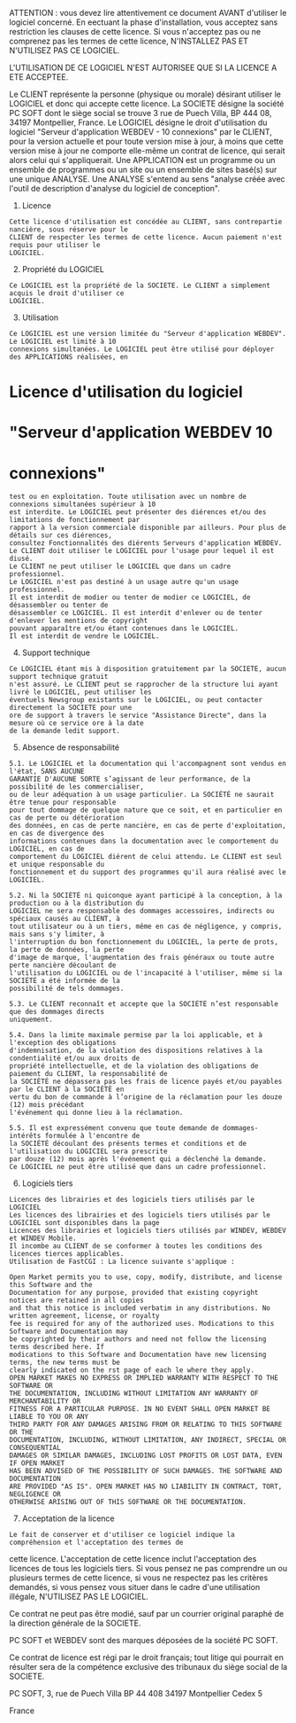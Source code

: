 ATTENTION : vous devez lire attentivement ce document AVANT d'utiliser le logiciel concerné. En
eectuant la phase d'installation, vous acceptez sans restriction les clauses de cette licence. Si vous
n'acceptez pas ou ne comprenez pas les termes de cette licence, N'INSTALLEZ PAS ET N'UTILISEZ PAS
CE LOGICIEL.

L'UTILISATION DE CE LOGICIEL N'EST AUTORISEE QUE SI LA LICENCE A ETE ACCEPTEE.

Le CLIENT représente la personne (physique ou morale) désirant utiliser le LOGICIEL et donc qui accepte
cette licence.
La SOCIETE désigne la société PC SOFT dont le siège social se trouve 3 rue de Puech Villa, BP 444 08, 34197
Montpellier, France.
Le LOGICIEL désigne le droit d'utilisation du logiciel "Serveur d'application WEBDEV - 10 connexions" par le
CLIENT, pour la version actuelle et pour toute version mise à jour, à moins que cette version mise à jour ne
comporte elle-même un contrat de licence, qui serait alors celui qui s'appliquerait.
Une APPLICATION est un programme ou un ensemble de programmes ou un site ou un ensemble de sites
basé(s) sur une unique ANALYSE. Une ANALYSE s'entend au sens "analyse créée avec l'outil de description
d'analyse du logiciel de conception".

1. Licence

```
Cette licence d'utilisation est concédée au CLIENT, sans contrepartie nancière, sous réserve pour le
CLIENT de respecter les termes de cette licence. Aucun paiement n'est requis pour utiliser le
LOGICIEL.
```
2. Propriété du LOGICIEL

```
Ce LOGICIEL est la propriété de la SOCIETE. Le CLIENT a simplement acquis le droit d'utiliser ce
LOGICIEL.
```
3. Utilisation

```
Ce LOGICIEL est une version limitée du "Serveur d'application WEBDEV". Le LOGICIEL est limité à 10
connexions simultanées. Le LOGICIEL peut être utilisé pour déployer des APPLICATIONS réalisées, en
```
# Licence d'utilisation du logiciel

# "Serveur d'application WEBDEV 10

# connexions"


```
test ou en exploitation. Toute utilisation avec un nombre de connexions simultanées supérieur à 10
est interdite. Le LOGICIEL peut présenter des diérences et/ou des limitations de fonctionnement par
rapport à la version commerciale disponible par ailleurs. Pour plus de détails sur ces diérences,
consultez Fonctionnalités des diérents Serveurs d'application WEBDEV.
Le CLIENT doit utiliser le LOGICIEL pour l'usage pour lequel il est diusé.
Le CLIENT ne peut utiliser le LOGICIEL que dans un cadre professionnel.
Le LOGICIEL n'est pas destiné à un usage autre qu'un usage professionnel.
Il est interdit de modier ou tenter de modier ce LOGICIEL, de désassembler ou tenter de
désassembler ce LOGICIEL. Il est interdit d'enlever ou de tenter d'enlever les mentions de copyright
pouvant apparaître et/ou étant contenues dans le LOGICIEL.
Il est interdit de vendre le LOGICIEL.
```
4. Support technique

```
Ce LOGICIEL étant mis à disposition gratuitement par la SOCIETE, aucun support technique gratuit
n'est assuré. Le CLIENT peut se rapprocher de la structure lui ayant livré le LOGICIEL, peut utiliser les
éventuels Newsgroup existants sur le LOGICIEL, ou peut contacter directement la SOCIETE pour une
ore de support à travers le service "Assistance Directe", dans la mesure où ce service ore à la date
de la demande ledit support.
```
5. Absence de responsabilité

```
5.1. Le LOGICIEL et la documentation qui l'accompagnent sont vendus en l'état, SANS AUCUNE
GARANTIE D'AUCUNE SORTE s’agissant de leur performance, de la possibilité de les commercialiser,
ou de leur adéquation à un usage particulier. La SOCIÉTÉ ne saurait être tenue pour responsable
pour tout dommage de quelque nature que ce soit, et en particulier en cas de perte ou détérioration
des données, en cas de perte nancière, en cas de perte d'exploitation, en cas de divergence des
informations contenues dans la documentation avec le comportement du LOGICIEL, en cas de
comportement du LOGICIEL diérent de celui attendu. Le CLIENT est seul et unique responsable du
fonctionnement et du support des programmes qu'il aura réalisé avec le LOGICIEL.
```
```
5.2. Ni la SOCIÉTÉ ni quiconque ayant participé à la conception, à la production ou à la distribution du
LOGICIEL ne sera responsable des dommages accessoires, indirects ou spéciaux causés au CLIENT, à
tout utilisateur ou à un tiers, même en cas de négligence, y compris, mais sans s'y limiter, à
l'interruption du bon fonctionnement du LOGICIEL, la perte de prots, la perte de données, la perte
d'image de marque, l'augmentation des frais généraux ou toute autre perte nancière découlant de
l'utilisation du LOGICIEL ou de l'incapacité à l'utiliser, même si la SOCIÉTÉ a été informée de la
possibilité de tels dommages.
```
```
5.3. Le CLIENT reconnaît et accepte que la SOCIÉTÉ n’est responsable que des dommages directs
uniquement.
```

```
5.4. Dans la limite maximale permise par la loi applicable, et à l'exception des obligations
d'indemnisation, de la violation des dispositions relatives à la condentialité et/ou aux droits de
propriété intellectuelle, et de la violation des obligations de paiement du CLIENT, la responsabilité de
la SOCIÉTÉ ne dépassera pas les frais de licence payés et/ou payables par le CLIENT à la SOCIÉTÉ en
vertu du bon de commande à l’origine de la réclamation pour les douze (12) mois précédant
l'événement qui donne lieu à la réclamation.
```
```
5.5. Il est expressément convenu que toute demande de dommages-intérêts formulée à l'encontre de
la SOCIÉTÉ découlant des présents termes et conditions et de l'utilisation du LOGICIEL sera prescrite
par douze (12) mois après l'événement qui a déclenché la demande.
Ce LOGICIEL ne peut être utilisé que dans un cadre professionnel.
```
6. Logiciels tiers

```
Licences des librairies et des logiciels tiers utilisés par le LOGICIEL
Les licences des librairies et des logiciels tiers utilisés par le LOGICIEL sont disponibles dans la page
Licences des librairies et logiciels tiers utilisés par WINDEV, WEBDEV et WINDEV Mobile.
Il incombe au CLIENT de se conformer à toutes les conditions des licences tierces applicables.
Utilisation de FastCGI : La licence suivante s'applique :
```
```
Open Market permits you to use, copy, modify, distribute, and license this Software and the
Documentation for any purpose, provided that existing copyright notices are retained in all copies
and that this notice is included verbatim in any distributions. No written agreement, license, or royalty
fee is required for any of the authorized uses. Modications to this Software and Documentation may
be copyrighted by their authors and need not follow the licensing terms described here. If
modications to this Software and Documentation have new licensing terms, the new terms must be
clearly indicated on the rst page of each le where they apply.
OPEN MARKET MAKES NO EXPRESS OR IMPLIED WARRANTY WITH RESPECT TO THE SOFTWARE OR
THE DOCUMENTATION, INCLUDING WITHOUT LIMITATION ANY WARRANTY OF MERCHANTABILITY OR
FITNESS FOR A PARTICULAR PURPOSE. IN NO EVENT SHALL OPEN MARKET BE LIABLE TO YOU OR ANY
THIRD PARTY FOR ANY DAMAGES ARISING FROM OR RELATING TO THIS SOFTWARE OR THE
DOCUMENTATION, INCLUDING, WITHOUT LIMITATION, ANY INDIRECT, SPECIAL OR CONSEQUENTIAL
DAMAGES OR SIMILAR DAMAGES, INCLUDING LOST PROFITS OR LOST DATA, EVEN IF OPEN MARKET
HAS BEEN ADVISED OF THE POSSIBILITY OF SUCH DAMAGES. THE SOFTWARE AND DOCUMENTATION
ARE PROVIDED "AS IS". OPEN MARKET HAS NO LIABILITY IN CONTRACT, TORT, NEGLIGENCE OR
OTHERWISE ARISING OUT OF THIS SOFTWARE OR THE DOCUMENTATION.
```
7. Acceptation de la licence

```
Le fait de conserver et d'utiliser ce logiciel indique la compréhension et l'acceptation des termes de
```

cette licence. L'acceptation de cette licence inclut l'acceptation des licences de tous les logiciels tiers.
Si vous pensez ne pas comprendre un ou plusieurs termes de cette licence, si vous ne respectez pas
les critères demandés, si vous pensez vous situer dans le cadre d'une utilisation illégale, N'UTILISEZ
PAS LE LOGICIEL.

Ce contrat ne peut pas être modié, sauf par un courrier original paraphé de la direction générale de
la SOCIETE.

PC SOFT et WEBDEV sont des marques déposées de la société PC SOFT.

Ce contrat de licence est régi par le droit français; tout litige qui pourrait en résulter sera de la
compétence exclusive des tribunaux du siège social de la SOCIETE.

PC SOFT,
3, rue de Puech Villa
BP 44 408
34197 Montpellier Cedex 5

France


